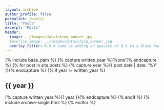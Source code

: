 ```yaml
---
layout: archive
author_profile: false
permalink: /posts/
title: "Posts"
excerpt: "Posts"
header:
  image: ../images/dataiching_banner.jpg
  #overlay_image: ../images/dataiching_banner.jpg
  overlay_filter: 0.5 # same as adding an opacity of 0.5 to a black background
---
```


{% include base_path %}
{% capture written_year %}'None'{% endcapture %}
{% for post in site.posts %}
{% capture year %}{{ post.date | date: '%Y' }}{% endcapture %}
{% if year != written_year %}
<h2 id="{{ year | slugify }}" class="archive__subtitle">{{ year }}</h2>
{% capture written_year %}{{ year }}{% endcapture %}
{% endif %}
{% include archive-single.html %}
{% endfor %}
